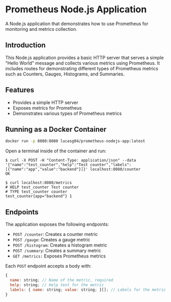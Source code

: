 # Prometheus Node.js Application

A Node.js application that demonstrates how to use Prometheus for monitoring and metrics collection.

## Introduction

This Node.js application provides a basic HTTP server that serves a simple "Hello World" message and collects various metrics using Prometheus. It includes routes for demonstrating different types of Prometheus metrics such as Counters, Gauges, Histograms, and Summaries.

## Features

- Provides a simple HTTP server
- Exposes metrics for Prometheus
- Demonstrates various types of Prometheus metrics

## Running as a Docker Container

```bash
docker run -p 8080:8080 lucasg04/prometheus-nodejs-app:latest
```

Open a terminal inside of the container and run:
```console
$ curl -X POST -H "Content-Type: application/json" --data '{"name":"test_counter","help":"Test counter","labels":[{"name":"app","value":"backend"}]}' localhost:8080/counter
OK

$ curl localhost:8080/metrics
# HELP test_counter Test counter
# TYPE test_counter counter
test_counter{app="backend"} 1
```

## Endpoints

The application exposes the following endpoints:

- `POST /counter`: Creates a counter metric
- `POST /gauge`: Creates a gauge metric
- `POST /histogram`: Creates a histogram metric
- `POST /summary`: Creates a summary metric
- `GET /metrics:` Exposes Prometheus metrics

Each `POST` endpoint accepts a body with:
```javascript
{
  name: string; // Name of the metric, required
  help: string; // Help text for the metric
  labels: { name: string; value: string; }[]; // Labels for the metric
}
```